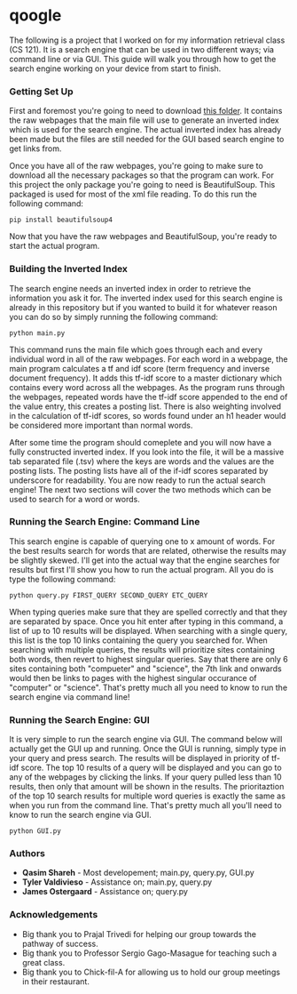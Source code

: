 # qoogle

The following is a project that I worked on for my information retrieval class (CS 121). It is a search engine that can be used in two different ways; via command line or via GUI. This guide will walk you through how to get the search engine working on your device from start to finish.


### Getting Set Up

First and foremost you're going to need to download [this folder](https://canvas.eee.uci.edu/courses/9972/files/3219997/download?verifier=KMaq3Ct8OalHmjoJy7ENjX5K4VmiEs2r09QifZm4&wrap=1). It contains the raw webpages that the main file will use to generate an inverted index which is used for the search engine. The actual inverted index has already been made but the files are still needed for the GUI based search engine to get links from.

Once you have all of the raw webpages, you're going to make sure to download all the necessary packages so that the program can work. For this project the only package you're going to need is BeautifulSoup. This packaged is used for most of the xml file reading. To do this run the following command:

```
pip install beautifulsoup4
```

Now that you have the raw webpages and BeautifulSoup, you're ready to start the actual program.


### Building the Inverted Index

The search engine needs an inverted index in order to retrieve the information you ask it for. The inverted index used for this search engine is already in this repository but if you wanted to build it for whatever reason you can do so by simply running the following command:

```
python main.py
```

This command runs the main file which goes through each and every individual word in all of the raw webpages. For each word in a webpage, the main program calculates a tf and idf score (term frequency and inverse document frequency). It adds this tf-idf score to a master dictionary which contains every word across all the webpages. As the program runs through the webpages, repeated words have the tf-idf score appended to the end of the value entry, this creates a posting list. There is also weighting involved in the calculation of tf-idf scores, so words found under an h1 header would be considered more important than normal words.

After some time the program should comeplete and you will now have a fully constructed inverted index. If you look into the file, it will be a massive tab separated file (.tsv) where the keys are words and the values are the posting lists. The posting lists have all of the if-idf scores separated by underscore for readability. You are now ready to run the actual search engine! The next two sections will cover the two methods which can be used to search for a word or words.


### Running the Search Engine: Command Line

This search engine is capable of querying one to x amount of words. For the best results search for words that are related, otherwise the results may be slightly skewed. I'll get into the actual way that the engine searches for results but first I'll show you how to run the actual program. All you do is type the following command:

```
python query.py FIRST_QUERY SECOND_QUERY ETC_QUERY
```

When typing queries make sure that they are spelled correctly and that they are separated by space. Once you hit enter after typing in this command, a list of up to 10 results will be displayed. When searching with a single query, this list is the top 10 links containing the query you searched for. When searching with multiple queries, the results will prioritize sites containing both words, then revert to highest singular queries. Say that there are only 6 sites containing both "compueter" and "science", the 7th link and onwards would then be links to pages with the highest singular occurance of "computer" or "science". That's pretty much all you need to know to run the search engine via command line!


### Running the Search Engine: GUI

It is very simple to run the search engine via GUI. The command below will actually get the GUI up and running. Once the GUI is running, simply type in your query and press search. The results will be displayed in priority of tf-idf score. The top 10 results of a query will be displayed and you can go to any of the webpages by clicking the links. If your query pulled less than 10 results, then only that amount will be shown in the results. The prioritaztion of the top 10 search results for multiple word queries is exactly the same as when you run from the command line. That's pretty much all you'll need to know to run the search engine via GUI.

```
python GUI.py
```


### Authors

* **Qasim Shareh** - Most developement; main.py, query.py, GUI.py
* **Tyler Valdivieso** - Assistance on; main.py, query.py
* **James Ostergaard** - Assistance on; query.py


### Acknowledgements

* Big thank you to Prajal Trivedi for helping our group towards the pathway of success.
* Big thank you to Professor Sergio Gago-Masague for teaching such a great class.
* Big thank you to Chick-fil-A for allowing us to hold our group meetings in their restaurant.


